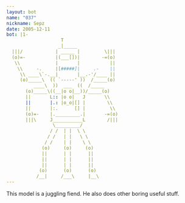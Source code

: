 ```yaml
---
layout: bot
name: "037"
nickname: Sepz
date: 2005-12-11
bot: |1-
                    T                    
                   _|_____               
  |||/            | _____ |         \||| 
  (o)=-           |(___[])|        -=(o) 
   \\             |       |           || 
    \\     -.     |[#####]|     .-    || 
     \\ ____\`-.__|       |__.-'/____ || 
     (o)_____\  (( `-----' ))  /_____(o) 
          ____\  ))  ___  ((  /_____     
       (o)_____\((__|o o|__))/_____(o)   
       ||       L:: |o o|   J       \\   
       ||       |.: |o_o|[] |        \\  
       ||       |:.      [] |         \\ 
       (o)=-    |._________.|       -=(o)
       |||\     J___________L        /|||
                 \_________/             
                / /  | |  \ \            
               / /   | |   \ \           
              / /    | |    \ \          
             (o)     (o)     (o)         
             ||      | |      ||         
             ||      | |      ||         
             ||      | |      ||         
            (o)      (o)      (o)        
           /__|     /___\     |__\       
---
```

This model is a juggling fiend.  He also does other boring useful stuff.